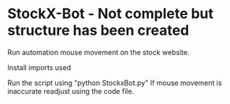 # StockX-Bot - Not complete but structure has been created
Run automation mouse movement on the  stock website.

Install imports used

Run the script using "python StockxBot.py"
If mouse movement is inaccurate readjust using the code file.
